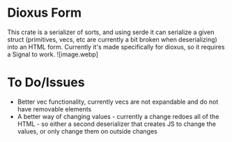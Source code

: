 # Dioxus Form
This crate is a serializer of sorts, and using serde it can serialize a given struct (primitives, vecs, etc are currently a bit broken when deserializing) into an HTML form.
Currently it's made specifically for dioxus, so it requires a Signal<T> to work.
![image.webp]

# To Do/Issues
- Better vec functionality, currently vecs are not expandable and do not have removable elements
- A better way of changing values - currently a change redoes all of the HTML - so either a second deserializer that creates JS to change the values, or only change them on outside changes
